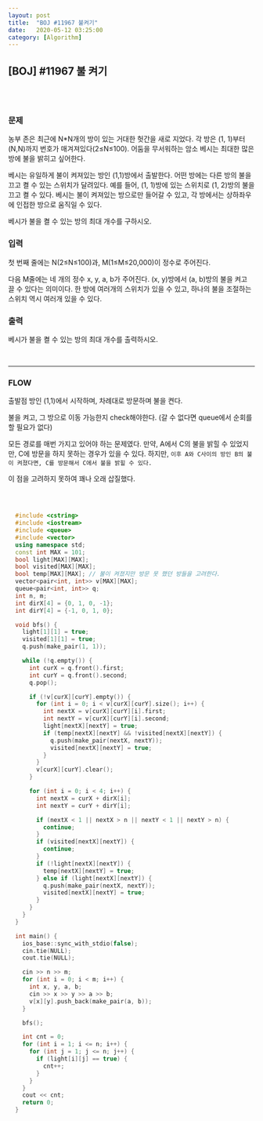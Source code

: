 ```yaml
---
layout:	post
title:	"BOJ #11967 불켜기"
date:	2020-05-12 03:25:00
category: [Algorithm]
---
```






## [BOJ] #11967 불 켜기

<br/>

<br/>

### 문제

농부 존은 최근에 N*N개의 방이 있는 거대한 헛간을 새로 지었다. 각 방은 (1, 1)부터 (N,N)까지 번호가 매겨져있다(2≤N≤100). 어둠을 무서워하는 암소 베시는 최대한 많은 방에 불을 밝히고 싶어한다.

베시는 유일하게 불이 켜져있는 방인 (1,1)방에서 출발한다. 어떤 방에는 다른 방의 불을 끄고 켤 수 있는 스위치가 달려있다. 예를 들어, (1, 1)방에 있는 스위치로 (1, 2)방의 불을 끄고 켤 수 있다. 베시는 불이 켜져있는 방으로만 들어갈 수 있고, 각 방에서는 상하좌우에 인접한 방으로 움직일 수 있다. 

베시가 불을 켤 수 있는 방의 최대 개수를 구하시오.

### 입력

첫 번째 줄에는 N(2≤N≤100)과, M(1≤M≤20,000)이 정수로 주어진다.

다음 M줄에는 네 개의 정수 x, y, a, b가 주어진다. (x, y)방에서 (a, b)방의 불을 켜고 끌 수 있다는 의미이다. 한 방에 여러개의 스위치가 있을 수 있고, 하나의 불을 조절하는 스위치 역시 여러개 있을 수 있다. 

### 출력

베시가 불을 켤 수 있는 방의 최대 개수를 출력하시오.

<br/>

---------------------



### FLOW

출발점 방인 (1,1)에서 시작하며, 차례대로 방문하며 불을 켠다.

불을 켜고, 그 방으로 이동 가능한지 check해야한다. (갈 수 없다면 queue에서 순회를 할 필요가 없다)

모든 경로를 매번 가지고 있어야 하는 문제였다. 만약, A에서 C의 불을 밝힐 수 있었지만, C에 방문을 하지 못하는 경우가 있을 수 있다. 하지만, `이후 A와 C사이의 방인 B의 불이 켜졌다면, C를 방문해서 C에서 불을 밝힐 수 있다.` 

이 점을 고려하지 못하여 꽤나 오래 삽질했다.

<br/>

``` c++

  #include <cstring>
  #include <iostream>
  #include <queue>
  #include <vector>
  using namespace std;
  const int MAX = 101;
  bool light[MAX][MAX];
  bool visited[MAX][MAX];
  bool temp[MAX][MAX]; // 불이 켜졌지만 방문 못 했던 방들을 고려한다.
  vector<pair<int, int>> v[MAX][MAX];
  queue<pair<int, int>> q;
  int n, m;
  int dirX[4] = {0, 1, 0, -1};
  int dirY[4] = {-1, 0, 1, 0};

  void bfs() {
    light[1][1] = true;
    visited[1][1] = true;
    q.push(make_pair(1, 1));

    while (!q.empty()) {
      int curX = q.front().first;
      int curY = q.front().second;
      q.pop();

      if (!v[curX][curY].empty()) {
        for (int i = 0; i < v[curX][curY].size(); i++) {
          int nextX = v[curX][curY][i].first;
          int nextY = v[curX][curY][i].second;
          light[nextX][nextY] = true;
          if (temp[nextX][nextY] && !visited[nextX][nextY]) {
            q.push(make_pair(nextX, nextY));
            visited[nextX][nextY] = true;
          }
        }
        v[curX][curY].clear();
      }

      for (int i = 0; i < 4; i++) {
        int nextX = curX + dirX[i];
        int nextY = curY + dirY[i];

        if (nextX < 1 || nextX > n || nextY < 1 || nextY > n) {
          continue;
        }
        if (visited[nextX][nextY]) {
          continue;
        }
        if (!light[nextX][nextY]) {
          temp[nextX][nextY] = true;
        } else if (light[nextX][nextY]) {
          q.push(make_pair(nextX, nextY));
          visited[nextX][nextY] = true;
        }
      }
    }
  }

  int main() {
    ios_base::sync_with_stdio(false);
    cin.tie(NULL);
    cout.tie(NULL);

    cin >> n >> m;
    for (int i = 0; i < m; i++) {
      int x, y, a, b;
      cin >> x >> y >> a >> b;
      v[x][y].push_back(make_pair(a, b));
    }

    bfs();

    int cnt = 0;
    for (int i = 1; i <= n; i++) {
      for (int j = 1; j <= n; j++) {
        if (light[i][j] == true) {
          cnt++;
        }
      }
    }
    cout << cnt;
    return 0;
  }


```

<br/>

<br/>